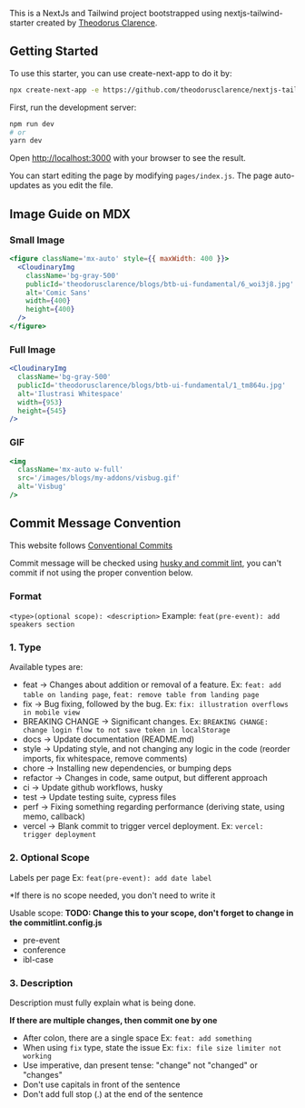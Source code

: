 This is a NextJs and Tailwind project bootstrapped using nextjs-tailwind-starter created by [Theodorus Clarence](https://github.com/theodorusclarence/nextjs-tailwind-starter).

## Getting Started

To use this starter, you can use create-next-app to do it by:
```bash
npx create-next-app -e https://github.com/theodorusclarence/nextjs-tailwind-starter project-name
```

First, run the development server:

```bash
npm run dev
# or
yarn dev
```

Open [http://localhost:3000](http://localhost:3000) with your browser to see the result.

You can start editing the page by modifying `pages/index.js`. The page auto-updates as you edit the file.

## Image Guide on MDX

### Small Image
```jsx
<figure className='mx-auto' style={{ maxWidth: 400 }}>
  <CloudinaryImg
    className='bg-gray-500'
    publicId='theodorusclarence/blogs/btb-ui-fundamental/6_woi3j8.jpg'
    alt='Comic Sans'
    width={400}
    height={400}
  />
</figure>
```

### Full Image
```jsx
<CloudinaryImg
  className='bg-gray-500'
  publicId='theodorusclarence/blogs/btb-ui-fundamental/1_tm864u.jpg'
  alt='Ilustrasi Whitespace'
  width={953}
  height={545}
/>
```

### GIF
```jsx
<img
  className='mx-auto w-full'
  src='/images/blogs/my-addons/visbug.gif'
  alt='Visbug'
/>
```

## Commit Message Convention

This website follows [Conventional Commits](https://www.conventionalcommits.org/en/v1.0.0/)

Commit message will be checked using [husky and commit lint](https://theodorusclarence.com/library/husky-commitlint-prettier), you can't commit if not using the proper convention below.

### Format

`<type>(optional scope): <description>`
Example: `feat(pre-event): add speakers section`

### 1. Type

Available types are:

- feat → Changes about addition or removal of a feature. Ex: `feat: add table on landing page`, `feat: remove table from landing page`
- fix → Bug fixing, followed by the bug. Ex: `fix: illustration overflows in mobile view`
- BREAKING CHANGE → Significant changes. Ex: `BREAKING CHANGE: change login flow to not save token in localStorage`
- docs → Update documentation (README.md)
- style → Updating style, and not changing any logic in the code (reorder imports, fix whitespace, remove comments)
- chore → Installing new dependencies, or bumping deps
- refactor → Changes in code, same output, but different approach
- ci → Update github workflows, husky
- test → Update testing suite, cypress files
- perf → Fixing something regarding performance (deriving state, using memo, callback)
- vercel → Blank commit to trigger vercel deployment. Ex: `vercel: trigger deployment`

### 2. Optional Scope

Labels per page Ex: `feat(pre-event): add date label`

\*If there is no scope needed, you don't need to write it

Usable scope:
**TODO: Change this to your scope, don't forget to change in the commitlint.config.js**

- pre-event
- conference
- ibl-case

### 3. Description

Description must fully explain what is being done.

**If there are multiple changes, then commit one by one**

- After colon, there are a single space Ex: `feat: add something`
- When using `fix` type, state the issue Ex: `fix: file size limiter not working`
- Use imperative, dan present tense: "change" not "changed" or "changes"
- Don't use capitals in front of the sentence
- Don't add full stop (.) at the end of the sentence

